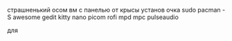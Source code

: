 страшненький осом вм с панелью от крысы
установ очка
sudo pacman -S awesome gedit kitty nano picom rofi mpd mpc pulseaudio

для 
